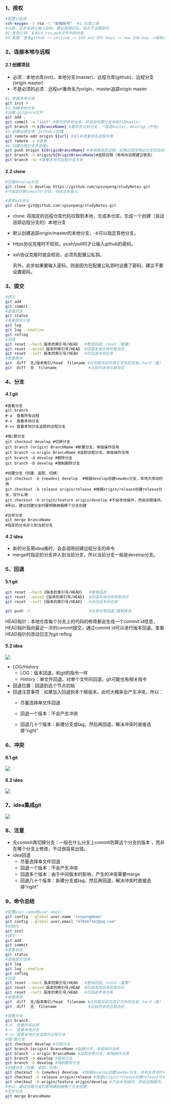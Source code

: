 ### 1、授权

```sh
#配置公私钥
ssh-keygen -t rsa -C "邮箱账号"  #1.生成公钥
#注意，此步系统让输入密码，建议直接回车，表示不设置密码
#2.复制公钥：复制id_rsa.pub文件中的内容
#3.配置：登录github -> setting -> SSH and GPG keys -> new SSH key ->粘贴公钥。
```



### 2、连接本地与远程

#### 2.1 创建项目

- 必须：本地仓库(init)、本地分支(master)、远程仓库(github)、远程分支(origin master)
- 不是必须的必须：远程url重命名为origin，master追踪origin master

```sh
#1.新建本地仓库
git init #
#2.创建本地分支
#创建.gitgnore文件
git add .
git commit -m "init" #提交到本地仓库，并自动创建分支本地分支master
git branch -M ${BranceName} #重命名当前分支：一般是master、develop（不用）
#3.新建远程仓库：github上创建
git remote add origin ${url} #在i本地重命名远程仓库
git remote -v #查看
#4.创建远程分支并连接i
git push origin ${OriginBranceName} #本地推送到远程，如果远程没有此分支则自动创建，与本地同名，第一次一般为master
git branch -u origin/${OriginBranceName}#追踪远程（本地与远程建立联系）
git branch -vv #查看本地与远程分支关系
```

#### 2.2 clone

```sh
#克隆develop分支
git clone -b develop https://github.com/spsunpeng/studyNotes.git
#不指定则默认master分支，但这没有意义。

#使用ssh协议
git clone git@github.com:spsunpeng/studyNotes.git
```

- clone: 将指定的远程仓库代码拉取到本地，生成本仓库，生成一个创建（自动追踪远程分支的）本地分支

- 默认创建追踪origin/master的本地分支，-b可以指定其他分支。

- https协议克隆时不校验，push/pull时才让输入github的密码。

- ssh协议克隆时就会校验，必须先配置公私钥。

  另外，此步如果要输入密码，则是因为在配置公私钥时设置了密码，建议不要设置密码。



### 3、提交

```sh
#提交
git add
git commit
#查看状态
git status
#查看提交记录
git log
git log --oneline
git reflog
#回退
git reset --hard 版本的索引号/HEAD   #整体回退，reset（重置）
git reset --mixed 版本的索引号/HEAD  #回退本地仓库和暂存区
git reset --soft 版本的索引号/HEAD   #仅回退本地仓库
#查看差异
git  diff  无/版本索引/head  filename #比较暂存区的其它文件的目录，hard（重）
git  diff  无  filename 				#比较的本地与暂存区
```



### 4、分支

#### 4.1 git

```shell
#查看分支
git branch
#-a  查看所有远程
#-v  查看本地分支
#-vv 查看本地分支追踪的远程分支

#增/删分支
git checkout develop #切换分支
git branch (origin) BranceName #新建分支，单独操作没用
git branch -u origin BranceName #追踪远程分支，单独操作没用
git branch -d develop #删除分支
git branch -D develop #强制删除分支

#创建分支（创建、追踪、切换）
git checkout -b {newdev} develop  #根据develop创建newdev分支，本地大改动时用
git checkout -b release origin/release #根据origin/release创建release分支，没什么用
git checkout -b origin/feature origin/develop #不由本地操作，而由远程操作。
#所以，建议创建分支时要明确根据哪个分支创建

#合并分支
git merge BranceName
#指定的分支并入到当前分支
```

#### 4.2 idea

- 新的分支用idea推时，会会调用创建远程分支的命令
- merge时指定的分支并入到当前分支，所以当前分支一般是develop分支。



### 5、回退

#### 5.1 git

```sh
git reset --hard {版本的索引号/HEAD}   #整体回退
git reset --mixed {版本的索引号/HEAD}  #回退本地仓库和暂存区
git reset --soft {版本的索引号/HEAD}   #仅回退本地仓库

git push -f                          #远程仓库回退,强制推送
```

HEAD指针：本地仓库每个分支上的代码的修改都会生成一个commit id信息，HEAD指针指向最近一次的commit提交，通过commit id可以进行版本回退。查看HEAD指针的改动日志为git reflog

#### 5.2 idea

![](git.assets/版本回退.png)

- LOG/History
  - LOG：版本回退，和git的指令一样
  - History：单文件回退，对单个文件的回退，git可能也有相关指令
- 回退位置：回退到这个节点初始
- 回退注意事项：如果加入回退到多个额版本，此时大概率会产生冲突，所以：
  - 尽量选择单文件回退

  - 回退一个版本：不会产生冲突
  - 回退几十个版本：新建分支或tag，然后再回退，解决冲突时直接选择“right”





### 6、冲突

#### 6.1 git

![](git.assets/冲突.png)

#### 6.2 idea

![](git.assets/回退merge.png)



### 7、idea集成git

![](git.assets/idea集成git.png)



### 8、注意

- 先commit再切换分支：一般在什么分支上commit则算这个分支的版本 ，而非在哪个分支上修改，不过很容易出错。
- idea回退
  - 尽量选择单文件回退
  - 回退一个版本：不会产生冲突
  - 回退多个版本：由于中间版本的影响，产生的冲突需要merge
  - 回退几十个版本：新建分支或tag，然后再回退，解决冲突时直接选择“right”



### 9、命令总结

```sh
#配置user.name和user.email
git config --global user.name "sunpengHome"
git config --global user.email "476567162@qq.com"
#初始化
git init
#提交
git add
git commit
#查看状态
git status
#查看提交记录
git log
git log --oneline
git reflog
#回退
git reset --hard 版本的索引号/HEAD   #整体回退，reset（重置）
git reset --mixed 版本的索引号/HEAD  #回退本地仓库和暂存区
git reset --soft 版本的索引号/HEAD   #仅回退本地仓库
#查看差异
git  diff  无/版本索引/head  filename #比较暂存区的其它文件的目录，hard（重）
git  diff  无  filename 				#比较的本地与暂存区

#查看分支
git branch
#-a  查看所有远程
#-v  查看本地分支
#-vv 查看本地分支追踪的远程分支
#增/删分支
git checkout develop #切换分支
git branch (origin) BranceName #新建分支，单独操作没用
git branch -u origin BranceName #追踪远程分支，单独操作没用
git branch -d develop #删除分支
git branch -D develop #强制删除分支
#创建分支（创建、追踪、切换）
git checkout -b {newdev} develop  #根据develop创建newdev分支，本地大改动时用
git checkout -b release origin/release #根据origin/release创建release分支，没什么用
git checkout -b origin/feature origin/develop #不由本地操作，而由远程操作。
#所以，建议创建分支时要明确根据哪个分支创建
#合并分支
git merge BranceName
```


